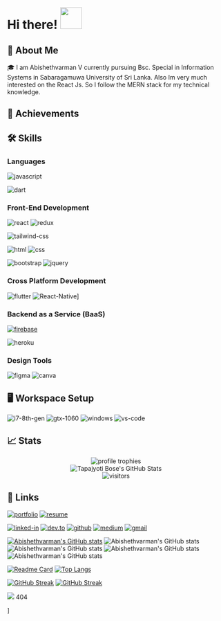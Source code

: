 # Hi there! <img src="https://c.tenor.com/eYRNL1In-ooAAAAM/namaste-covid.gif" width="50px">

## 🚀 About Me

🎓 I am Abishethvarman V currently pursuing Bsc. Special in Information Systems in Sabaragamuwa University of Sri Lanka. Also Im very much interested on the React Js. So I follow the MERN stack for my technical knowledge. 



## 🏅 Achievements


## 🛠️ Skills

### Languages

<!-- ![typescript](https://img.shields.io/badge/TypeScript-3178C6?style=for-the-badge&logo=typescript&logoColor=white) -->
![javascript](https://img.shields.io/badge/JavaScript-323330?style=for-the-badge&logo=javascript&logoColor=F7DF1E)
<!-- ![python](https://img.shields.io/badge/Python-3776AB?style=for-the-badge&logo=python&logoColor=white) -->
![dart](https://img.shields.io/badge/Dart-28B6F6?style=for-the-badge&logo=dart&logoColor=white)

### Front-End Development

<!-- ![next](https://img.shields.io/badge/Next-000000?style=for-the-badge&logo=nextdotjs&logoColor=FFFFFF) -->
![react](https://img.shields.io/badge/React-20232A?style=for-the-badge&logo=react&logoColor=61DAFB)
![redux](https://img.shields.io/badge/Redux-593D88?style=for-the-badge&logo=redux&logoColor=white)
<!-- ![react-router](https://img.shields.io/badge/React_Router-CA4245?style=for-the-badge&logo=react-router&logoColor=white) -->
<!-- ![material-ui](https://img.shields.io/badge/Material_UI-0081CB?style=for-the-badge&logo=mui&logoColor=white)
![pwa](https://img.shields.io/badge/Progressive_Web_App-4285F4?style=for-the-badge&logo=googlechrome&logoColor=white)
![chakra-ui](https://img.shields.io/badge/Chakra_UI-319795?style=for-the-badge&logo=chakra-ui&logoColor=white) -->
![tailwind-css](https://img.shields.io/badge/tailwind_css-06B6D4?style=for-the-badge&logo=tailwind-css&logoColor=white)
<!-- ![storybook](https://img.shields.io/badge/storybook-FF4785?style=for-the-badge&logo=storybook&logoColor=white)
![graphql](https://img.shields.io/badge/GraphQL-E434AA?style=for-the-badge&logo=graphql&logoColor=white)
![three.js](https://img.shields.io/badge/Three.js-000000?style=for-the-badge&logo=three.js&logoColor=white) -->
![html](https://img.shields.io/badge/HTML5-E34F26?style=for-the-badge&logo=html5&logoColor=white)
![css](https://img.shields.io/badge/CSS3-1572B6?style=for-the-badge&logo=css3&logoColor=white)
<!-- ![sass](https://img.shields.io/badge/SASS-CC6699?style=for-the-badge&logo=sass&logoColor=white) -->
![bootstrap](https://img.shields.io/badge/Bootstrap-563D7C?style=for-the-badge&logo=bootstrap&logoColor=white)
![jquery](https://img.shields.io/badge/jQuery-0769AD?style=for-the-badge&logo=jquery&logoColor=white)

<!-- ### Block-Chain Development

![ethereum](https://img.shields.io/badge/Ethereum-3C3C3D?style=for-the-badge&logo=ethereum&logoColor=white)
![web3](https://img.shields.io/badge/Web_3-F16822?style=for-the-badge&logo=web3.js&logoColor=white)
![solidity](https://img.shields.io/badge/Solidity-363636?style=for-the-badge&logo=solidity&logoColor=white) -->

### Cross Platform Development

![flutter](https://img.shields.io/badge/Flutter-28B6F6?style=for-the-badge&logo=flutter&logoColor=white)
![React-Native](https://img.shields.io/badge/React-Native-28B6F6?style=for-the-badge&logo=React-Native&logoColor=white)]
<!-- ![electron](https://img.shields.io/badge/Electron-2C2E3B?style=for-the-badge&logo=electron&logoColor=white) -->

### Backend as a Service (BaaS)

[![firebase](https://img.shields.io/badge/Firebase-ffaa00?style=for-the-badge&logo=Firebase&logoColor=white)](https://firebase.google.com/)
<!-- ![vercel](https://img.shields.io/badge/Vercel-000000?style=for-the-badge&logo=Vercel&logoColor=white) -->
![heroku](https://img.shields.io/badge/Heroku-430098?style=for-the-badge&logo=heroku&logoColor=white)
<!-- ![netlify](https://img.shields.io/badge/Netlify-00C7B7?style=for-the-badge&logo=netlify&logoColor=white) -->

### Design Tools

<!-- ![adobe-xd](https://img.shields.io/badge/adobe_xd-470137?style=for-the-badge&logo=adobe-xd&logoColor=white) -->
![figma](https://img.shields.io/badge/figma-000000?style=for-the-badge&logo=figma&logoColor=white)
![canva](https://img.shields.io/badge/canva-00C4CC?style=for-the-badge&logo=canva&logoColor=white)

<!-- ### Testing

![mocha](https://img.shields.io/badge/Mocha-8D6748?style=for-the-badge&logo=mocha&logoColor=white)
![jest](https://img.shields.io/badge/Jest-C21325?style=for-the-badge&logo=jest&logoColor=white)
![pytest](https://img.shields.io/badge/Pytest-3776AB?style=for-the-badge&logo=python&logoColor=white) -->

## 🖥️ Workspace Setup

![i7-8th-gen](https://img.shields.io/badge/Intel-Core_i7_8th-0071C5?style=for-the-badge&logo=intel&logoColor=white)
![gtx-1060](https://img.shields.io/badge/NVIDIA-GTX_1060-76B900?style=for-the-badge&logo=nvidia&logoColor=white)
![windows](https://img.shields.io/badge/Windows_10-0078D6?style=for-the-badge&logo=windows&logoColor=white)
![vs-code](https://img.shields.io/badge/VS_Code-007ACC?style=for-the-badge&logo=Visual-Studio-Code&logoColor=white)
<!-- 
## 📝 Top Blog Posts

-   [Zero to Hero: Front End Developer Roadmap](https://dev.to/ruppysuppy/front-end-developer-roadmap-zero-to-hero-4pkf)


<!-- Want to read more? [Check out all the blogs](https://dev.to/ruppysuppy) -->

## 📈 Stats

<div align="center">
    <img src="https://github-profile-trophy.vercel.app/?username=abishethvarman&row=1&column=6&margin-h=8&theme=darkhub&count_private=true&margin-w=15&no-frame=true" alt="profile trophies" />
    <br />
    <img src="https://github-readme-stats.vercel.app/api?username=abishethvarman&show_icons=true&hide_border=true" alt="Tapajyoti Bose's GitHub Stats">
    <br />
    <img src="https://visitor-badge.laobi.icu/badge?page_id=abishethvarman.abishethvarman" alt="visitors">
</div>

## 🔗 Links 

[![portfolio](https://img.shields.io/badge/Portfolio-5340ff?style=for-the-badge&logo=Google-chrome&logoColor=white)](https://tapajyoti-bose.vercel.app/)
[![resume](https://img.shields.io/badge/Resume-4285F4?style=for-the-badge&logo=read-the-docs&logoColor=white)](https://firebasestorage.googleapis.com/v0/b/tapajyoti-bose.appspot.com/o/Tapajyoti%20Bose.pdf?alt=media&token=68b3f3e3-cf56-4666-b4fa-9897c80eec2e)
<!-- [![upwork](https://img.shields.io/badge/Upwork-6FDA44?style=for-the-badge&logo=Upwork&logoColor=white)](https://www.upwork.com/freelancers/~01c12e516ee1d35044) -->
[![linked-in](https://img.shields.io/badge/Linked_In-0077B5?style=for-the-badge&logo=LinkedIn&logoColor=white)](https://www.linkedin.com/in/)
[![dev.to](https://img.shields.io/badge/Dev.to-0A0A0A?style=for-the-badge&logo=DevdotTo&logoColor=white)](https://dev.to/)
[![github](https://img.shields.io/badge/GitHub-000000?style=for-the-badge&logo=GitHub&logoColor=white)](https://github.com/)
[![medium](https://img.shields.io/badge/medium-000000?style=for-the-badge&logo=medium&logoColor=white)](https://medium.com/)
[![gmail](https://img.shields.io/badge/Gmail-D14836?style=for-the-badge&logo=Gmail&logoColor=white)](mailto:https://github.com/)
<!-- [![instagram](https://img.shields.io/badge/Instagram-E4405F?style=for-the-badge&logo=instagram&logoColor=white)](https://www.instagram.com/tapajyotib/) -->


[![Abishethvarman's GitHub stats](https://github-readme-stats.vercel.app/api?username=abishethvarman)](https://github.com/anuraghazra/github-readme-stats)
![Abishethvarman's GitHub stats](https://github-readme-stats.vercel.app/api?username=abishethvarman&hide=contribs,prs)
![Abishethvarman's GitHub stats](https://github-readme-stats.vercel.app/api?username=abishethvarman&count_private=true)
![Abishethvarman's GitHub stats](https://github-readme-stats.vercel.app/api?username=abishethvarman&show_icons=true)
![Abishethvarman's GitHub stats](https://github-readme-stats.vercel.app/api?username=abishethvarman&show_icons=true&theme=radical)


[![Readme Card](https://github-readme-stats.vercel.app/api/pin/?username=abishethvarman&repo=github-readme-stats)](https://github.com/abishethvarman/github-readme-stats)
[![Top Langs](https://github-readme-stats.vercel.app/api/top-langs/?username=abishethvarman)](https://github.com/abishethvarman/github-readme-stats)

[![GitHub Streak](https://github-readme-streak-stats.herokuapp.com/?user=abishethvarman)](https://git.io/streak-stats)
[![GitHub Streak](http://github-readme-streak-stats.herokuapp.com?user=abishethvarman&theme=dark&date_format=M%20j%5B%2C%20Y%5D)](https://git.io/streak-stats)


![](https://komarev.com/ghpvc/?username=abishethvarman)
404


]
